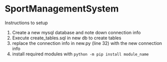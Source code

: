 # SportManagementSystem
Instructions to setup
1. Create a new mysql database and note down connection info 
2. Execute create_tables.sql in new db to create tables
3. replace the connection info in new.py (line 32) with the new connection info
4. install required modules with ```python -m pip install module_name```
